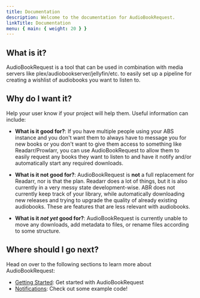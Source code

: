 ```yaml
---
title: Documentation
description: Welcome to the documentation for AudioBookRequest.
linkTitle: Documentation
menu: { main: { weight: 20 } }
---
```


## What is it?

AudioBookRequest is a tool that can be used in combination with media servers
like plex/audiobookserver/jellyfin/etc. to easily set up a pipeline for creating
a wishlist of audiobooks you want to listen to.

## Why do I want it?

Help your user know if your project will help them. Useful information can
include:

- **What is it good for?**: If you have multiple people using your ABS instance
  and you don't want them to always have to message you for new books or you
  don't want to give them access to something like Readarr/Prowlarr, you can use
  AudioBookRequest to allow them to easily request any books they want to listen
  to and have it notify and/or automatically start any required downloads.

- **What is it not good for?**: AudioBookRequest is **not** a full replacement
  for Readarr, nor is that the plan. Readarr does a lot of things, but it is
  also currently in a very messy state development-wise. ABR does not currently
  keep track of your library, while automatically downloading new releases and
  trying to upgrade the quality of already existing audiobooks. These are
  features that are less relevant with audiobooks.

- **What is it _not yet_ good for?**: AudioBookRequest is currently unable to
  move any downloads, add metadata to files, or rename files according to some
  structure.

## Where should I go next?

Head on over to the following sections to learn more about AudioBookRequest:

- [Getting Started](/docs/getting-started/): Get started with AudioBookRequest
- [Notifications](/docs/notifications/): Check out some example code!
